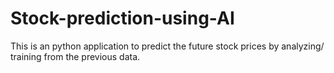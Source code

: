 # Stock-prediction-using-AI
This is an python application to predict the future stock prices by analyzing/ training from the previous data.
